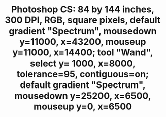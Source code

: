---
ee_id: '4382'
site: '1'
type: '2'
long_id: 2017-016 Photoshop CS
url: 2017-016-photoshop-cs
title: 'Photoshop CS: 84 by 144 inches, 300 DPI, RGB, square pixels, default gradient
  "Spectrum", mousedown y=11000, x=43200, mouseup y=11000, x=14400; tool "Wand", select
  y= 1000,  x=8000, tolerance=95, contiguous=on; default gradient "Spectrum", mousedown
  y=25200, x=6500, mouseup y=0, x=6500'
year: '2017'
medium: Chromogenic print
commission:
add_credit:
dims: 84 x 144 in
pitch:
ps:
live_url:
related:
youtube:
imgs: 2017-016-photoshop-cs-database-01-er.jpg
subheading:
year2: '2017'
download:
add_credits:
related_code:
layout: things-i-made
---